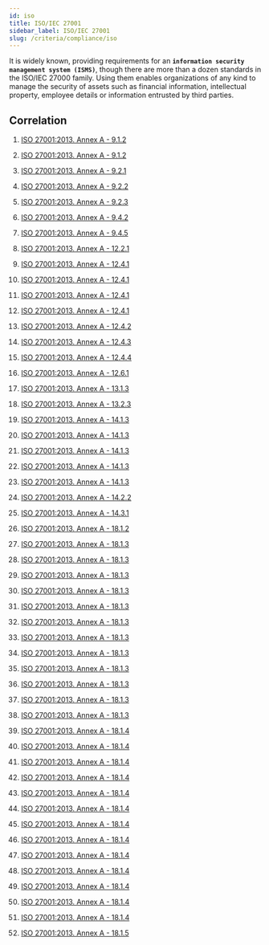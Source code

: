 ```yaml
---
id: iso
title: ISO/IEC 27001
sidebar_label: ISO/IEC 27001
slug: /criteria/compliance/iso
---
```


It is widely known,
providing requirements
for an **`information security management system (ISMS)`**,
though there are more than a dozen standards
in the ISO/IEC 27000 family.
Using them enables organizations of any kind
to manage the security of assets
such as financial information,
intellectual property,
employee details or information entrusted
by third parties.

## Correlation

1. [ISO 27001:2013. Annex A - 9.1.2](/criteria/requirements/253)

2. [ISO 27001:2013. Annex A - 9.1.2](/criteria/requirements/257)

3. [ISO 27001:2013. Annex A - 9.2.1](/criteria/requirements/034)

4. [ISO 27001:2013. Annex A - 9.2.2](/criteria/requirements/034)

5. [ISO 27001:2013. Annex A - 9.2.3](/criteria/requirements/035)

6. [ISO 27001:2013. Annex A - 9.4.2](/criteria/requirements/264)

7. [ISO 27001:2013. Annex A - 9.4.5](/criteria/requirements/051)

8. [ISO 27001:2013. Annex A - 12.2.1](/criteria/requirements/155)

9. [ISO 27001:2013. Annex A - 12.4.1](/criteria/requirements/075)

10. [ISO 27001:2013. Annex A - 12.4.1](/criteria/requirements/376)

11. [ISO 27001:2013. Annex A - 12.4.1](/criteria/requirements/377)

12. [ISO 27001:2013. Annex A - 12.4.1](/criteria/requirements/378)

13. [ISO 27001:2013. Annex A - 12.4.2](/criteria/requirements/080)

14. [ISO 27001:2013. Annex A - 12.4.3](/criteria/requirements/075)

15. [ISO 27001:2013. Annex A - 12.4.4](/criteria/requirements/363)

16. [ISO 27001:2013. Annex A - 12.6.1](/criteria/requirements/262)

17. [ISO 27001:2013. Annex A - 13.1.3](/criteria/requirements/259)

18. [ISO 27001:2013. Annex A - 13.2.3](/criteria/requirements/181)

19. [ISO 27001:2013. Annex A - 14.1.3](/criteria/requirements/324)

20. [ISO 27001:2013. Annex A - 14.1.3](/criteria/requirements/088)

21. [ISO 27001:2013. Annex A - 14.1.3](/criteria/requirements/178)

22. [ISO 27001:2013. Annex A - 14.1.3](/criteria/requirements/181)

23. [ISO 27001:2013. Annex A - 14.1.3](/criteria/requirements/030)

24. [ISO 27001:2013. Annex A - 14.2.2](/criteria/requirements/051)

25. [ISO 27001:2013. Annex A - 14.3.1](/criteria/requirements/180)

26. [ISO 27001:2013. Annex A - 18.1.2](/criteria/requirements/331)

27. [ISO 27001:2013. Annex A - 18.1.3](/criteria/requirements/177)

28. [ISO 27001:2013. Annex A - 18.1.3](/criteria/requirements/180)

29. [ISO 27001:2013. Annex A - 18.1.3](/criteria/requirements/181)

30. [ISO 27001:2013. Annex A - 18.1.3](/criteria/requirements/183)

31. [ISO 27001:2013. Annex A - 18.1.3](/criteria/requirements/184)

32. [ISO 27001:2013. Annex A - 18.1.3](/criteria/requirements/185)

33. [ISO 27001:2013. Annex A - 18.1.3](/criteria/requirements/300)

34. [ISO 27001:2013. Annex A - 18.1.3](/criteria/requirements/329)

35. [ISO 27001:2013. Annex A - 18.1.3](/criteria/requirements/375)

36. [ISO 27001:2013. Annex A - 18.1.3](/criteria/requirements/331)

37. [ISO 27001:2013. Annex A - 18.1.3](/criteria/requirements/360)

38. [ISO 27001:2013. Annex A - 18.1.3](/criteria/requirements/261)

39. [ISO 27001:2013. Annex A - 18.1.4](/criteria/requirements/331)

40. [ISO 27001:2013. Annex A - 18.1.4](/criteria/requirements/189)

41. [ISO 27001:2013. Annex A - 18.1.4](/criteria/requirements/310)

42. [ISO 27001:2013. Annex A - 18.1.4](/criteria/requirements/311)

43. [ISO 27001:2013. Annex A - 18.1.4](/criteria/requirements/312)

44. [ISO 27001:2013. Annex A - 18.1.4](/criteria/requirements/313)

45. [ISO 27001:2013. Annex A - 18.1.4](/criteria/requirements/314)

46. [ISO 27001:2013. Annex A - 18.1.4](/criteria/requirements/315)

47. [ISO 27001:2013. Annex A - 18.1.4](/criteria/requirements/316)

48. [ISO 27001:2013. Annex A - 18.1.4](/criteria/requirements/317)

49. [ISO 27001:2013. Annex A - 18.1.4](/criteria/requirements/318)

50. [ISO 27001:2013. Annex A - 18.1.4](/criteria/requirements/343)

51. [ISO 27001:2013. Annex A - 18.1.4](/criteria/requirements/360)

52. [ISO 27001:2013. Annex A - 18.1.5](/criteria/requirements/331)
